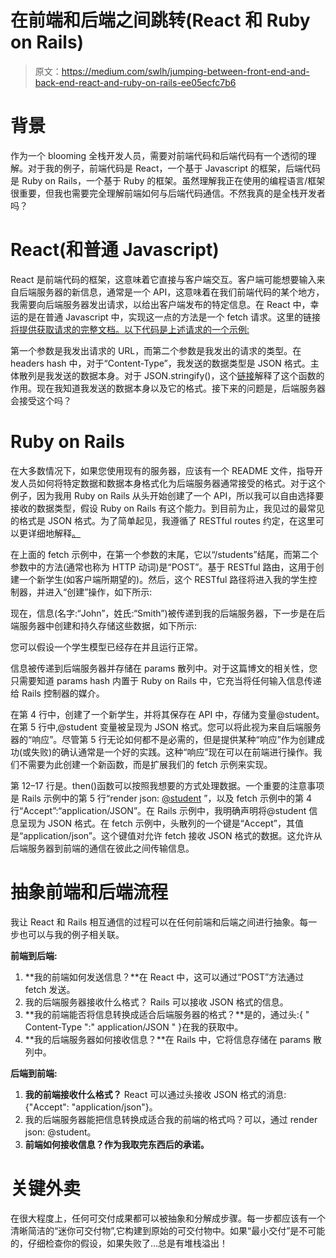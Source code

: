 # 在前端和后端之间跳转(React 和 Ruby on Rails)

> 原文：<https://medium.com/swlh/jumping-between-front-end-and-back-end-react-and-ruby-on-rails-ee05ecfc7b6>

# 背景

作为一个 blooming 全栈开发人员，需要对前端代码和后端代码有一个透彻的理解。对于我的例子，前端代码是 React，一个基于 Javascript 的框架，后端代码是 Ruby on Rails，一个基于 Ruby 的框架。虽然理解我正在使用的编程语言/框架很重要，但我也需要完全理解前端如何与后端代码通信。不然我真的是全栈开发者吗？

# React(和普通 Javascript)

React 是前端代码的框架，这意味着它直接与客户端交互。客户端可能想要输入来自后端服务器的新信息，通常是一个 API，这意味着在我们前端代码的某个地方，我需要向后端服务器发出请求，以给出客户端发布的特定信息。在 React 中，幸运的是在普通 Javascript 中，实现这一点的方法是一个 fetch 请求。这里的链接[将提供获取请求的完整文档。以下代码是上述请求的一个示例:](https://developer.mozilla.org/en-US/docs/Web/API/Fetch_API/Using_Fetch)

第一个参数是我发出请求的 URL，而第二个参数是我发出的请求的类型。在 headers hash 中，对于“Content-Type”，我发送的数据类型是 JSON 格式。主体散列是我发送的数据本身。对于 JSON.stringify()，这个[链接](https://developer.mozilla.org/en-US/docs/Web/JavaScript/Reference/Global_Objects/JSON/stringify)解释了这个函数的作用。现在我知道我发送的数据本身以及它的格式。接下来的问题是，后端服务器会接受这个吗？

# Ruby on Rails

在大多数情况下，如果您使用现有的服务器，应该有一个 README 文件，指导开发人员如何将特定数据和数据本身格式化为后端服务器通常接受的格式。对于这个例子，因为我用 Ruby on Rails 从头开始创建了一个 API，所以我可以自由选择要接收的数据类型，假设 Ruby on Rails 有这个能力。到目前为止，我见过的最常见的格式是 JSON 格式。为了简单起见，我遵循了 RESTful routes 约定，在这里可以更详细地解释[。](https://guides.rubyonrails.org/routing.html)

在上面的 fetch 示例中，在第一个参数的末尾，它以“/students”结尾，而第二个参数中的方法(通常也称为 HTTP 动词)是“POST”。基于 RESTful 路由，这用于创建一个新学生(如客户端所期望的)。然后，这个 RESTful 路径将进入我的学生控制器，并进入“创建”操作，如下所示:

现在，信息(名字:“John”，姓氏:“Smith”)被传递到我的后端服务器，下一步是在后端服务器中创建和持久存储这些数据，如下所示:

您可以假设一个学生模型已经存在并且运行正常。

信息被传递到后端服务器并存储在 params 散列中。对于这篇博文的相关性，您只需要知道 params hash 内置于 Ruby on Rails 中，它充当将任何输入信息传递给 Rails 控制器的媒介。

在第 4 行中，创建了一个新学生，并将其保存在 API 中，存储为变量@student。在第 5 行中,@student 变量被呈现为 JSON 格式。您可以将此视为来自后端服务器的“响应”。尽管第 5 行无论如何都不是必需的，但是提供某种“响应”作为创建成功(或失败)的确认通常是一个好的实践。这种“响应”现在可以在前端进行操作。我们不需要为此创建一个新函数，而是扩展我们的 fetch 示例来实现。

第 12–17 行是。then()函数可以按照我想要的方式处理数据。一个重要的注意事项是 Rails 示例中的第 5 行“render json: [@student](http://twitter.com/student) ”，以及 fetch 示例中的第 4 行“Accept”:“application/JSON”。在 Rails 示例中，我明确声明将@student 信息呈现为 JSON 格式。在 fetch 示例中，头散列的一个键是“Accept”，其值是“application/json”。这个键值对允许 fetch 接收 JSON 格式的数据。这允许从后端服务器到前端的通信在彼此之间传输信息。

# 抽象前端和后端流程

我让 React 和 Rails 相互通信的过程可以在任何前端和后端之间进行抽象。每一步也可以与我的例子相关联。

**前端到后端:**

1.  **我的前端如何发送信息？**在 React 中，这可以通过“POST”方法通过 fetch 发送。
2.  我的后端服务器接收什么格式？ Rails 可以接收 JSON 格式的信息。
3.  **我的前端能否将信息转换成适合后端服务器的格式？**是的，通过头:{ " Content-Type ":" application/JSON " }在我的获取中。
4.  **我的后端服务器如何接收信息？**在 Rails 中，它将信息存储在 params 散列中。

**后端到前端:**

1.  **我的前端接收什么格式？** React 可以通过头接收 JSON 格式的消息:{"Accept": "application/json"}。
2.  我的后端服务器能把信息转换成适合我的前端的格式吗？可以，通过 render json: @student。
3.  **前端如何接收信息？作为我取完东西后的承诺。**

# 关键外卖

在很大程度上，任何可交付成果都可以被抽象和分解成步骤。每一步都应该有一个清晰简洁的“迷你可交付物”,它构建到原始的可交付物中。如果“最小交付”是不可能的，仔细检查你的假设，如果失败了…总是有堆栈溢出！